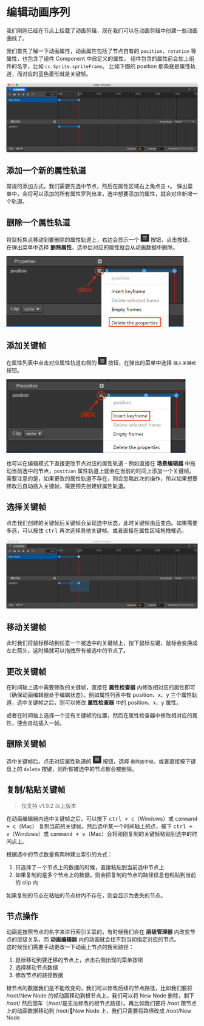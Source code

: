 # 编辑动画序列

我们刚刚已经在节点上挂载了动画剪辑，现在我们可以在动画剪辑中创建一些动画曲线了。

我们首先了解一下动画属性，动画属性包括了节点自有的 `position`、`rotation` 等属性，也包含了组件 Component 中自定义的属性。
组件包含的属性前会加上组件的名字，比如 `cc.Sprite.spriteFrame`。
比如下图的 position 那条就是属性轨道，而对应的蓝色菱形就是关键帧。

![animation-curve](animation-curve/main.jpg)

## 添加一个新的属性轨道

常规的添加方式，我们需要先选中节点，然后在属性区域右上角点击 `+`。
弹出菜单中，会将可以添加的所有属性罗列出来，选中想要添加的属性，就会对应新增一个轨道。

## 删除一个属性轨道

将鼠标焦点移动到要删除的属性轨道上，右边会显示一个 ![](animation-curve/more.png) 按钮，点击按钮，在弹出菜单中选择 **删除属性**，选中后对应的属性就会从动画数据中删除。

![](animation-curve/delete.png)

## 添加关键帧

在属性列表中点击对应属性轨道右侧的 ![](animation-curve/more.png) 按钮，在弹出的菜单中选择 `插入关键帧` 按钮。

![add-key](animation-curve/add.png)

也可以在编辑模式下直接更改节点对应的属性轨道 - 例如直接在 **场景编辑器** 中拖动当前选中的节点，`position` 属性轨道上就会在当前的时间上添加一个关键帧。需要注意的是，如果更改的属性轨道不存在，则会忽略此次的操作，所以如果想要修改后自动插入关键帧，需要预先创建好属性轨道。

## 选择关键帧

点击我们创建的关键帧后关键帧会呈现选中状态，此时关键帧由蓝变白。如果需要多选，可以按住 <kbd>ctrl</kbd> 再次选择其他关键帧。或者直接在属性区域拖拽框选。

![select-key](animation-curve/selected.jpg)

## 移动关键帧

此时我们将鼠标移动到任意一个被选中的关键帧上，按下鼠标左键，鼠标会变换成左右箭头，这时候就可以拖拽所有被选中的节点了。

## 更改关键帧

在时间轴上选中需要修改的关键帧，直接在 **属性检查器** 内修改相对应的属性即可（确保动画编辑器处于编辑状态）。例如属性列表中有 position、x、y 三个属性轨道，选中关键帧之后，则可以修改 **属性检查器** 中的 position、x、y 属性。

或者在时间轴上选择一个没有关键帧的位置，然后在属性检查器中修改相对应的属性，便会自动插入一帧。

## 删除关键帧

选中关键帧后，点击对应属性轨道的 ![](animation-curve/more.png) 按钮，选择 `删除选中帧`。或者直接按下键盘上的 `delete` 按键，则所有被选中的节点都会被删除。

## 复制/粘贴关键帧

> 仅支持 v1.9.2 以上版本

在动画编辑器内选中关键帧之后，可以按下 <kbd>ctrl + c</kbd>（Windows）或 <kbd>command + c</kbd>（Mac） 复制当前的关键帧。然后选中某一个时间轴上的点，按下 <kbd>ctrl + v</kbd>（Windows）或 <kbd>command + v</kbd>（Mac）会将刚刚复制的关键帧粘贴到选中的时间点上。

根据选中的节点数量有两种建立索引的方式：

1. 只选择了一个节点上的数据的时候，直接粘贴到当前选中节点上
2. 如果复制的是多个节点上的数据，则会把复制的节点的路径信息也粘贴到当前的 clip 内

如果复制的节点在粘贴的节点树内不存在，则会显示为丢失的节点。

## 节点操作

动画是按照节点的名字来进行索引关联的，有时候我们会在 **层级管理器** 内改变节点的层级关系，而 **动画编辑器** 内的动画就会找不到当初指定对应的节点。<br>
这时候我们需要手动更改一下动画上节点的搜索路径：

1. 鼠标移动到要迁移的节点上，点击右侧出现的菜单按钮
2. 选择移动节点数据
3. 修改节点的路径数据

根节点的数据我们是不能改变的，我们可以修改后续的节点路径，比如我们要将 /root/New Node 的帧动画移动到根节点上，我们可以将 New Node 删除，剩下 /root/ 然后回车（/root/是无法修改的根节点路径）。再比如我们要将 /root 跟节点上的动画数据移动到 /root/New Node 上，我们只需要将路径改成 /root/New Node